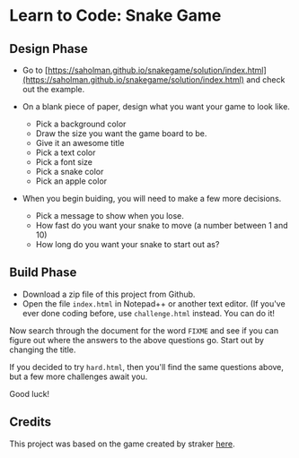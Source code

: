 # Learn to Code: Snake Game

## Design Phase

* Go to [https://saholman.github.io/snakegame/solution/index.html](https://saholman.github.io/snakegame/solution/index.html) and check out the example.
* On a blank piece of paper, design what you want your game to look like.
	* Pick a background color
	* Draw the size you want the game board to be.
	* Give it an awesome title
	* Pick a text color
	* Pick a font size
	* Pick a snake color
	* Pick an apple color

* When you begin buiding, you will need to make a few more decisions.
	* Pick a message to show when you lose.
	* How fast do you want your snake to move (a number between 1 and 10)
	* How long do you want your snake to start out as?

## Build Phase
* Download a zip file of this project from Github.
* Open the file `index.html` in Notepad++ or another text editor. (If you've ever done coding before, use `challenge.html` instead.  You can do it!

Now search through the document for the word `FIXME` and see if you can figure out where the answers to the above questions go.  Start out by changing the title.

If you decided to try `hard.html`, then you'll find the same questions above, but a few more challenges await you.

Good luck!

## Credits
This project was based on the game created by straker [here](https://gist.github.com/straker/ff00b4b49669ad3dec890306d348adc4).
